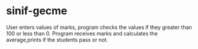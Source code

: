 # sinif-gecme
User enters values of marks, program checks the values if they greater than 100 or less than 0. Program receives marks and calculates the average,prints if the students pass or not.
